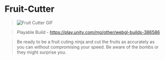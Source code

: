 # Fruit-Cutter
>![Fruit Cutter GIF](https://github.com/Sushant262/Fruit-Cutter/assets/141551971/128c68b6-c908-472b-82a7-743fe9d66eae) 

>Playable Build - https://play.unity.com/mg/other/webgl-builds-386586

>Be ready to be a fruit cuting ninja and cut the fruits as accurately as you can without compromising your speed. Be aware of the bombs or they might surprise you.



